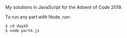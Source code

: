 My solutions in JavaScript for the Advent of Code 2019.

To run any part with Node, run:

```sh
$ cd dayXX
$ node partX.js
```
